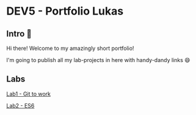 # DEV5 - Portfolio Lukas

## Intro 👋

Hi there! Welcome to my amazingly short portfolio!

I'm going to publish all my lab-projects in here with handy-dandy links 😄

## Labs

[Lab1 - Git to work](https://github.com/Chelsea-VB/DEV5-LAB1)

[Lab2 - ES6](https://github.com/lukasHaentjens/dev5-portfolios/tree/main/lab2-es6) 